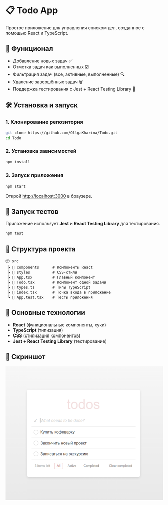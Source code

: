 # 📋 Todo App

Простое приложение для управления списком дел, созданное с помощью React и TypeScript.

## 🚀 Функционал
- Добавление новых задач ✅
- Отметка задач как выполненных ☑️
- Фильтрация задач (все, активные, выполненные) 🔍
- Удаление завершённых задач 🗑️
- Поддержка тестирования с Jest + React Testing Library 🧪

## 🛠️ Установка и запуск

### 1. Клонирование репозитория
```sh
git clone https://github.com/OllgaKharina/Todo.git
cd Todo
```

### 2. Установка зависимостей
```sh
npm install
```

### 3. Запуск приложения
```sh
npm start
```
Открой [http://localhost:3000](http://localhost:3000) в браузере.

## 🧪 Запуск тестов
Приложение использует **Jest** и **React Testing Library** для тестирования.
```sh
npm test
```

## 📂 Структура проекта
```
📦 src
 ┣ 📂 components      # Компоненты React
 ┣ 📂 styles          # CSS-стили
 ┣ 📜 App.tsx         # Главный компонент
 ┣ 📜 Todo.tsx        # Компонент одной задачи
 ┣ 📜 types.ts        # Типы TypeScript
 ┣ 📜 index.tsx       # Точка входа в приложение
 ┗ 📜 App.test.tsx    # Тесты приложения
```

## 📜 Основные технологии
- **React** (функциональные компоненты, хуки)
- **TypeScript** (типизация)
- **CSS** (стилизация компонентов)
- **Jest + React Testing Library** (тестирование)

## 📌 Скриншот
![Todo App](ScreenShot.png)


